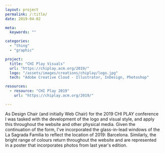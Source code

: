 ```yaml
---
layout: project
permalink: /:title/
date: 2019-04-02

meta:
  keywords: ""

categories:
  - "thing"
  - "graphic"

project:
  title: "CHI Play Visuals"
  url: "https://chiplay.acm.org/2019/"
  logo: "/assets/images/creations/chiplay/logo.jpg"
  tech: "Adobe Creative Cloud - Illustrator, InDesign, Photoshop"

resources:
  - resource: "CHI Play 2019"
    url: "https://chiplay.acm.org/2019/"

---
```

<p>As Design Chair (and initially Web Chair) for the 2019 CHI PLAY conference I was tasked with the development of the logo and visual style, and apply this throughout the website and other physical media. Given the continuation of the form, I've incorporated the glass-in-lead windows of the La Sagrada Familia to reflect the location of 2019: Barcelona. Similarly, the bright range of colours return throughout the website and are represented in a poster that incorporates photos from last year's edition.</p>
